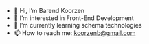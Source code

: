 - 👋 Hi, I’m Barend Koorzen
- 👀 I’m interested in Front-End Development
- 🌱 I’m currently learning schema technologies
- 📫 How to reach me: koorzenb@gmail.com
